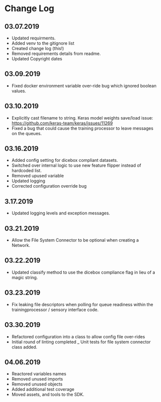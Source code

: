 Change Log
==========

03.07.2019
----------
* Updated requirments.
* Added venv to the gitignore list
* Created change log (this!)
* Removed requirements details from readme.
* Updated Copyright dates

03.09.2019
----------
* Fixed docker environment variable over-ride bug which ignored boolean values.

03.10.2019
----------
* Explicitly cast filename to string. Keras model weights save/load issue:  https://github.com/keras-team/keras/issues/11269
* Fixed a bug that could cause the training processor to leave messages on the queues.

03.16.2019
----------
* Added config setting for dicebox compliant datasets.
* Switched over internal logic to use new feature flipper instead of hardcoded list.
* Removed upused variable
* Updated logging
* Corrected configuration override bug

3.17.2019
---------
* Updated logging levels and exception messages.

03.21.2019
----------
* Allow the File System Connector to be optional when creating a Network.

03.22.2019
----------
* Updated classify method to use the dicebox compliance flag in lieu of a magic string.

03.23.2019
----------
* Fix leaking file descriptors when polling for queue readiness within the trainingprocessor / sensory interface code.

03.30.2019
----------
- Refactored configuration into a class to allow config file over-rides
- Initial round of linting completed
_ Unit tests for file system connector class added.

04.06.2019
----------
- Reactored variables names
- Removed unused imports
- Removed unused objects
- Added additional test coverage
- Moved assets, and tools to the SDK.

